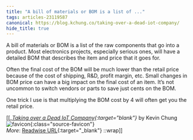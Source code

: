 ```yaml
---
title: "A bill of materials or BOM is a list of ..."
tags: articles-23119587
canonical: https://blog.kchung.co/taking-over-a-dead-iot-company/
hide_title: true
---
```


A bill of materials or BOM is a list of the raw components that go into a product. Most electronics projects, especially serious ones, will have a detailed BOM that describes the item and price that it goes for.

Often the final cost of the BOM will be much lower than the retail price because of the cost of shipping, R&D, profit margin, etc. Small changes in BOM price can have a big impact on the final cost of an item. It’s not uncommon to switch vendors or parts to save just cents on the BOM.

One trick I use is that multiplying the BOM cost by 4 will often get you the retail price.


[[<cite>_[Taking over a Dead IoT Company](https://blog.kchung.co/taking-over-a-dead-iot-company/){:target="_blank"}_</cite> by Kevin Chung ![favicon](https://s2.googleusercontent.com/s2/favicons?domain=blog.kchung.co){:class="source-favicon"}<br>
_More_: [Readwise URL](https://readwise.io/open/453568186){:target="_blank"}
::wrap]]